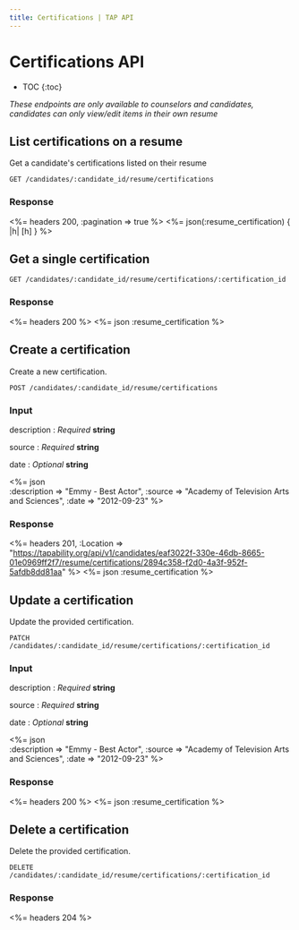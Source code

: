 ```yaml
---
title: Certifications | TAP API
---
```


# Certifications API

* TOC
{:toc}

_These endpoints are only available to counselors and candidates, candidates can only view/edit items in their own resume_

## List certifications on a resume

Get a candidate's certifications listed on their resume

    GET /candidates/:candidate_id/resume/certifications

### Response

<%= headers 200, :pagination => true %>
<%= json(:resume_certification) { |h| [h] } %>

## Get a single certification

    GET /candidates/:candidate_id/resume/certifications/:certification_id

### Response

<%= headers 200 %>
<%= json :resume_certification %>

## Create a certification

Create a new certification.

    POST /candidates/:candidate_id/resume/certifications

### Input

description
: _Required_ **string**

source
: _Required_ **string**

date
: _Optional_ **string**

<%= json \
    :description => "Emmy - Best Actor",
    :source      => "Academy of Television Arts and Sciences",
    :date        => "2012-09-23"
%>

### Response

<%= headers 201, :Location => "https://tapability.org/api/v1/candidates/eaf3022f-330e-46db-8665-01e0969ff2f7/resume/certifications/2894c358-f2d0-4a3f-952f-5afdb8dd81aa" %>
<%= json :resume_certification %>

## Update a certification

Update the provided certification.

    PATCH /candidates/:candidate_id/resume/certifications/:certification_id

### Input

description
: _Required_ **string**

source
: _Required_ **string**

date
: _Optional_ **string**

<%= json \
    :description => "Emmy - Best Actor",
    :source      => "Academy of Television Arts and Sciences",
    :date        => "2012-09-23"
%>

### Response

<%= headers 200 %>
<%= json :resume_certification %>

## Delete a certification

Delete the provided certification.

    DELETE /candidates/:candidate_id/resume/certifications/:certification_id

### Response

<%= headers 204 %>
